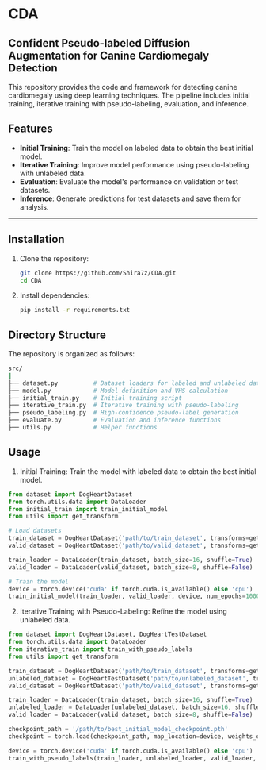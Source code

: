 # CDA
## Confident Pseudo-labeled Diffusion Augmentation for Canine Cardiomegaly Detection

This repository provides the code and framework for detecting canine cardiomegaly using deep learning techniques. The pipeline includes initial training, iterative training with pseudo-labeling, evaluation, and inference.

## Features

- **Initial Training**: Train the model on labeled data to obtain the best initial model.
- **Iterative Training**: Improve model performance using pseudo-labeling with unlabeled data.
- **Evaluation**: Evaluate the model's performance on validation or test datasets.
- **Inference**: Generate predictions for test datasets and save them for analysis.

---

## Installation

1. Clone the repository:
   ```bash
   git clone https://github.com/Shira7z/CDA.git
   cd CDA
   ```

2. Install dependencies:
   ```bash
   pip install -r requirements.txt
   ```

## Directory Structure
The repository is organized as follows:
```bash
src/
|
├── dataset.py          # Dataset loaders for labeled and unlabeled data
├── model.py            # Model definition and VHS calculation
├── initial_train.py    # Initial training script
├── iterative_train.py  # Iterative training with pseudo-labeling
├── pseudo_labeling.py  # High-confidence pseudo-label generation
├── evaluate.py         # Evaluation and inference functions
├── utils.py            # Helper functions
```

## Usage

1. Initial Training: Train the model with labeled data to obtain the best initial model.
```python
from dataset import DogHeartDataset
from torch.utils.data import DataLoader
from initial_train import train_initial_model
from utils import get_transform

# Load datasets
train_dataset = DogHeartDataset('path/to/train_dataset', transforms=get_transform(512))
valid_dataset = DogHeartDataset('path/to/valid_dataset', transforms=get_transform(512))

train_loader = DataLoader(train_dataset, batch_size=16, shuffle=True)
valid_loader = DataLoader(valid_dataset, batch_size=8, shuffle=False)

# Train the model
device = torch.device('cuda' if torch.cuda.is_available() else 'cpu')
train_initial_model(train_loader, valid_loader, device, num_epochs=1000, lr=3e-4)
```

2. Iterative Training with Pseudo-Labeling: Refine the model using unlabeled data.
```python
from dataset import DogHeartDataset, DogHeartTestDataset
from torch.utils.data import DataLoader
from iterative_train import train_with_pseudo_labels
from utils import get_transform

train_dataset = DogHeartDataset('path/to/train_dataset', transforms=get_transform(512))
unlabeled_dataset = DogHeartTestDataset('path/to/unlabeled_dataset', transforms=get_transform(512))
valid_dataset = DogHeartDataset('path/to/valid_dataset', transforms=get_transform(512))

train_loader = DataLoader(train_dataset, batch_size=16, shuffle=True)
unlabeled_loader = DataLoader(unlabeled_dataset, batch_size=16, shuffle=False)
valid_loader = DataLoader(valid_dataset, batch_size=8, shuffle=False)

checkpoint_path = '/path/to/best_initial_model_checkpoint.pth'
checkpoint = torch.load(checkpoint_path, map_location=device, weights_only=True)

device = torch.device('cuda' if torch.cuda.is_available() else 'cpu')
train_with_pseudo_labels(train_loader, unlabeled_loader, valid_loader, checkpoint, device, num_epochs=100, lr=1e-5)
```


